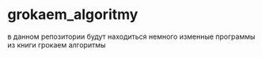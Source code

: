 # grokaem_algoritmy
в данном репозитории будут находиться немного изменные программы из книги грокаем алгоритмы 
